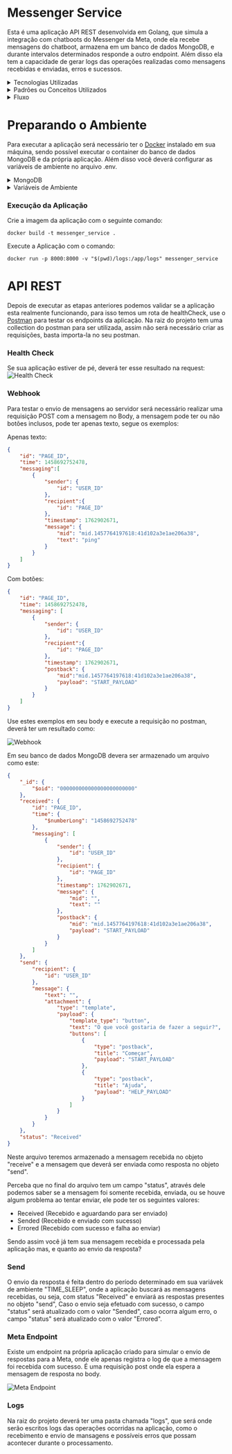 # Messenger Service
Esta é uma aplicação API REST desenvolvida em Golang, que simula a integração com chatboots do Messenger da Meta, onde ela recebe mensagens do chatboot, armazena em um banco de dados MongoDB, e durante intervalos determinados responde a outro endpoint. Além disso ela tem a capacidade de gerar logs das operações realizadas como mensagens recebidas e enviadas, erros e sucessos.

<details>
    <summary>Tecnologias Utilizadas</summary>
    
- Golang

- MongoDB

- Docker
</details>

<details>
    <summary>Padrões ou Conceitos Utilizados</summary>
    
- Singleton
- Usecases
- Gateways
- Entities
- Adapters
- Clean Archtecture
- Clean Code
</details>

<details>
    <summary>Fluxo</summary>
O fluxo da aplicação depende de interações de um sestema externo, que faz o envio de mensagens a nossa api, no endpoint esperado, neste momento nossa aoi recebe a mensagem, realiza uma validação para definir a resposta, e armazena em nosso banco de dados MongoDB.

Dentro do período determinado a aplicação buscará no banco de dados as mensagens que recebemos e que ainda não enviamos respostas, e faz o envio das respostas pendentes.
![Arquitetura](./resources/arch.png)
</details>

# Preparando o Ambiente
Para executar a aplicação será necessário ter o [Docker](https://docs.docker.com/engine/install/) instalado em sua máquina, sendo possível executar o container do banco de dados MongoDB e da própria aplicação. Além disso você deverá configurar as variáveis de ambiente no arquivo .env.

<details>
    <summary>MongoDB</summary>

> Caso você tenha o banco de dados instalado diretamente em sua máquina pode ignorar esta etapa e somente configuras as variáveis de embiente necessárias para integrar a aplicação ao banco. Fique à vontade para seguir um caminho alternativo para utilizar o MongoDB.

Supondo que a essa altura já tenha instalado o Docker em seu ambiente, abra seu terminal e execute os comandos a seguir.

Baixe a imagem do MongoDB:
```shell
docker pull mongo
```
Execute o MongoDB em um conteiner Docker:
```shell
docker run -d --name mongodb_container -e MONGO_INITDB_ROOT_USERNAME=<seu usuário> -e MONGO_INITDB_ROOT_PASSWORD=<sua senha> -e MONGO_INITDB_DATABASE=<nome do banco> -p 27017:27017 mongo:latest
```
Pronto, MongoDB preparado para trabalhar!
</details>

<details>
    <summary>Variáveis de Ambiente</summary>

Nesta etapa será necessário que criar um arquivo .env na raiz do projeto ou renomear o arquivo .env.example, para preencher as informações esperadas pela aplicação, por exemplo:
```env
#porta da aplicação
PORT="8000"
#origens habilitadas
ALLOWED_ORIGINS="*"

#credenciais do banco
MONGO_USER="admin"
MONGO_PASSWORD="1234"
MONGO_PORT="27017"
MONGO_HOST="10.11.112.113"
MONGO_COLLECTION="messages"
MONGO_DATABASE="messenger_service"

#configurações do logger
LOGGER_DATE_FORMAT="02/01/2006 15:04:05"
LOGGER_FOLDER="logs"
LOGGER_EXTENSION="log"

#habilitar printar os logs no console
PRINT_ENABLED="true"

#caminho do arquivo de mock de respostas
MOCK_PATH_FILE="./internal/mock/singleton.json"

#período de envio de respostas (minutos)
TIME_TO_SLEEP="2"

#url da meta ou do endpoint presente nesta própria aplicação para receber as respostas
META_URL="http://10.11.112.113:8000/meta"
#token da meta caso faça essa integração
META_TOKEN="token"
```
</details>

### Execução da Aplicação
Crie a imagem da aplicação com o seguinte comando:
```shell
docker build -t messenger_service .
```
Execute a Aplicação com o comando:
```shell
docker run -p 8000:8000 -v "$(pwd)/logs:/app/logs" messenger_service
```

# API REST
Depois de executar as etapas anteriores podemos validar se a aplicação esta realmente funcionando, para isso temos um rota de healthCheck, use o [Postman](https://www.postman.com/downloads/) para testar os endpoints da aplicação. Na raiz do projeto tem uma collection do postman para ser utilizada, assim não será necessário criar as requisições, basta importa-la no seu postman.

### Health Check
Se sua aplicação estiver de pé, deverá ter esse resultado na request:
![Health Check](./resources/healtCheck.png)

### Webhook
Para testar o envio de mensagens ao servidor será necessário realizar uma requisição POST com a mensagem no Body, a mensagem pode ter ou não botões inclusos, pode ter apenas texto, segue os exemplos:

Apenas texto:
```json
{
    "id": "PAGE_ID",
    "time": 1458692752478,
    "messaging":[
        {
            "sender": {
                "id": "USER_ID"
            },
            "recipient":{
                "id": "PAGE_ID"
            },
            "timestamp": 1762902671,
            "message": {
                "mid": "mid.1457764197618:41d102a3e1ae206a38",
                "text": "ping"
            }
        }
    ]
}
```

Com botões:
```json
{
    "id": "PAGE_ID",
    "time": 1458692752478,
    "messaging": [
        {
            "sender": {
                "id": "USER_ID"
            },
            "recipient":{
                "id": "PAGE_ID"
            },
            "timestamp": 1762902671,
            "postback": {
                "mid":"mid.1457764197618:41d102a3e1ae206a38",
                "payload": "START_PAYLOAD"
            }
        }
    ]
}
```
Use estes exemplos em seu body e execute a requisição no postman, deverá ter um resultado como:

![Webhook](./resources/webhook.png)

Em seu banco de dados MongoDB devera ser armazenado um arquivo como este:
```json
{
    "_id": {
        "$oid": "000000000000000000000000"
    },
    "received": {
        "id": "PAGE_ID",
        "time": {
            "$numberLong": "1458692752478"
        },
        "messaging": [
            {
                "sender": {
                    "id": "USER_ID"
                },
                "recipient": {
                    "id": "PAGE_ID"
                },
                "timestamp": 1762902671,
                "message": {
                    "mid": "",
                    "text": ""
                },
                "postback": {
                    "mid": "mid.1457764197618:41d102a3e1ae206a38",
                    "payload": "START_PAYLOAD"
                }
            }
        ]
    },
    "send": {
        "recipient": {
            "id": "USER_ID"
        },
        "message": {
            "text": "",
            "attachment": {
                "type": "template",
                "payload": {
                    "template_type": "button",
                    "text": "O que você gostaria de fazer a seguir?",
                    "buttons": [
                        {
                            "type": "postback",
                            "title": "Começar",
                            "payload": "START_PAYLOAD"
                        },
                        {
                            "type": "postback",
                            "title": "Ajuda",
                            "payload": "HELP_PAYLOAD"
                        }
                    ]
                }
            }
        }
    },
    "status": "Received"
}
```
Neste arquivo teremos armazenado a mensagem recebida no objeto "receive" e a mensagem que deverá ser enviada como resposta no objeto "send".

Perceba que no final do arquivo tem um campo "status", através dele podemos saber se a mensagem foi somente recebida, enviada, ou se houve algum problema ao tentar enviar, ele pode ter os seguintes valores:

* Received (Recebido e aguardando para ser enviado)
* Sended (Recebido e enviado com sucesso)
* Errored (Recebido com sucesso e falha ao enviar)

Sendo assim você já tem sua mensagem recebida e processada pela aplicação mas, e quanto ao envio da resposta?

### Send
O envio da resposta é feita dentro do período determinado em sua variávek de ambiente "TIME_SLEEP", onde a aplicação buscará as mensagens recebidas, ou seja, com status "Received" e enviará as respostas presentes no objeto "send", Caso o envio seja efetuado com sucesso, o campo "status" será atualizado com o valor "Sended", caso ocorra algum erro, o campo "status" será atualizado com o valor "Errored".

### Meta Endpoint
Existe um endpoint na própria aplicação criado para simular o envio de respostas para a Meta, onde ele apenas registra o log de que a mensagem foi recebida com sucesso. É uma requisição post onde ela espera a mensagem de resposta no body.

![Meta Endpoint](./resources/meta.png)

### Logs
Na raiz do projeto deverá ter uma pasta chamada "logs", que será onde serão escritos logs das operações ocorridas na aplicação, como o recebimento e envio de mansagens e possíveis erros que possam acontecer durante o processamento.